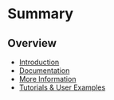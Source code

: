 # Summary

## Overview

* [Introduction](README.md)
* [Documentation](docs.md)
* [More Information](projects-using-quickdb.md)
* [Tutorials & User Examples](tutorials.md)

